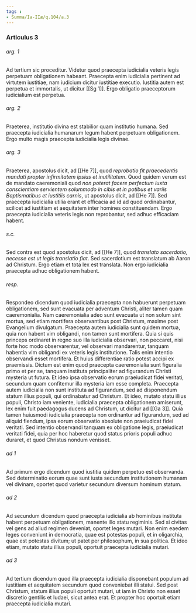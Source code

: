```yaml
---
tags : 
- Summa/Ia-IIæ/q.104/a.3
---
```


### Articulus 3

###### arg. 1
Ad tertium sic proceditur. Videtur quod praecepta iudicialia veteris legis perpetuam obligationem habeant. Praecepta enim iudicialia pertinent ad virtutem iustitiae, nam iudicium dicitur iustitiae executio. Iustitia autem est perpetua et immortalis, ut dicitur [[Sg 1]]. Ergo obligatio praeceptorum iudicialium est perpetua.

###### arg. 2
Praeterea, institutio divina est stabilior quam institutio humana. Sed praecepta iudicialia humanarum legum habent perpetuam obligationem. Ergo multo magis praecepta iudicialia legis divinae.

###### arg. 3
Praeterea, apostolus dicit, ad [[He 7]], quod *reprobatio fit praecedentis mandati propter infirmitatem ipsius et inutilitatem*. Quod quidem verum est de mandato caeremoniali quod *non poterat facere perfectum iuxta conscientiam servientem solummodo in cibis et in potibus et variis Baptismatibus et iustitiis carnis*, ut apostolus dicit, ad [[He 7]]. Sed praecepta iudicialia utilia erant et efficacia ad id ad quod ordinabantur, scilicet ad iustitiam et aequitatem inter homines constituendam. Ergo praecepta iudicialia veteris legis non reprobantur, sed adhuc efficaciam habent.

###### s.c.
Sed contra est quod apostolus dicit, ad [[He 7]], quod *translato sacerdotio, necesse est ut legis translatio fiat*. Sed sacerdotium est translatum ab Aaron ad Christum. Ergo etiam et tota lex est translata. Non ergo iudicialia praecepta adhuc obligationem habent.

###### resp.
Respondeo dicendum quod iudicialia praecepta non habuerunt perpetuam obligationem, sed sunt evacuata per adventum Christi, aliter tamen quam caeremonialia. Nam caeremonialia adeo sunt evacuata ut non solum sint mortua, sed etiam mortifera observantibus post Christum, maxime post Evangelium divulgatum. Praecepta autem iudicialia sunt quidem mortua, quia non habent vim obligandi, non tamen sunt mortifera. Quia si quis princeps ordinaret in regno suo illa iudicialia observari, non peccaret, nisi forte hoc modo observarentur, vel observari mandarentur, tanquam habentia vim obligandi ex veteris legis institutione. Talis enim intentio observandi esset mortifera. Et huius differentiae ratio potest accipi ex praemissis. Dictum est enim quod praecepta caeremonialia sunt figuralia primo et per se, tanquam instituta principaliter ad figurandum Christi mysteria ut futura. Et ideo ipsa observatio eorum praeiudicat fidei veritati, secundum quam confitemur illa mysteria iam esse completa. Praecepta autem iudicialia non sunt instituta ad figurandum, sed ad disponendum statum illius populi, qui ordinabatur ad Christum. Et ideo, mutato statu illius populi, Christo iam veniente, iudicialia praecepta obligationem amiserunt, lex enim fuit paedagogus ducens ad Christum, ut dicitur ad [[Ga 3]]. Quia tamen huiusmodi iudicialia praecepta non ordinantur ad figurandum, sed ad aliquid fiendum, ipsa eorum observatio absolute non praeiudicat fidei veritati. Sed intentio observandi tanquam ex obligatione legis, praeiudicat veritati fidei, quia per hoc haberetur quod status prioris populi adhuc duraret, et quod Christus nondum venisset.

###### ad 1
Ad primum ergo dicendum quod iustitia quidem perpetuo est observanda. Sed determinatio eorum quae sunt iusta secundum institutionem humanam vel divinam, oportet quod varietur secundum diversum hominum statum.

###### ad 2
Ad secundum dicendum quod praecepta iudicialia ab hominibus instituta habent perpetuam obligationem, manente illo statu regiminis. Sed si civitas vel gens ad aliud regimen deveniat, oportet leges mutari. Non enim eaedem leges conveniunt in democratia, quae est potestas populi, et in oligarchia, quae est potestas divitum; ut patet per philosophum, in sua politica. Et ideo etiam, mutato statu illius populi, oportuit praecepta iudicialia mutari.

###### ad 3
Ad tertium dicendum quod illa praecepta iudicialia disponebant populum ad iustitiam et aequitatem secundum quod conveniebat illi statui. Sed post Christum, statum illius populi oportuit mutari, ut iam in Christo non esset discretio gentilis et Iudaei, sicut antea erat. Et propter hoc oportuit etiam praecepta iudicialia mutari.

